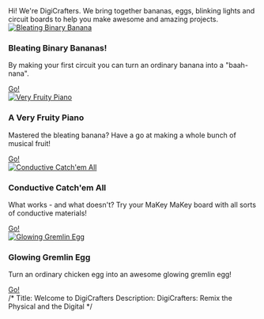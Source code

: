 <section class="wrapper wrapper-first wrapper-intro">
	<div class="container">
		<div class="row-fluid">
			<div class="span6 intro">
				Hi! We're DigiCrafters. We bring together bananas, eggs, blinking lights and circuit boards to help you make awesome and amazing projects.
			</div>
		</div>
	</div>
</section>
<section class="wrapper wrapper-alt clearfix" id="projects">
	<div class="container">
	<!-- Basic digital input and conductivity projects -->
		<article class="row-fluid bumped-down project-wrapper">
			<div class="span4">
				<a href="%base_url%/projects/bleating-banana"><img src="%base_url%/img/project-banana.jpg" alt="Bleating Binary Banana"></a>
			</div>
			<div class="span8">
				<div class="project-box">
					<h3>Bleating Binary Bananas!</h3>
					<p>By making your first circuit you can turn an
					ordinary banana into a "baah-nana".</p>
					<a href="%base_url%/projects/bleating-banana" class="button-go">Go!</a>
				</div>
			</div>
		</article>
		<article class="row-fluid bumped-down project-wrapper">
			<div class="span4">
				<a href="%base_url%/projects/very-fruity-piano"><img src="%base_url%/img/project-piano.jpg" alt="Very Fruity Piano"></a>
			</div>
			<div class="span8">
				<div class="project-box">
					<h3>A Very Fruity Piano</h3>
					<p>Mastered the bleating banana? Have a go at making a whole bunch of musical fruit!</p>
					<a href="%base_url%/projects/very-fruity-piano" class="button-go">Go!</a>
				</div>
			</div>
		</article>
		<article class="row-fluid bumped-down project-wrapper">
			<div class="span4">
				<a href="%base_url%/projects/conductive-catchem-all"><img src="%base_url%/img/project-banana.jpg" alt="Conductive Catch'em All"></a>
			</div>
			<div class="span8">
				<div class="project-box">
					<h3>Conductive Catch'em All </h3>
					<p>What works - and what doesn't? Try your MaKey MaKey board with all sorts of conductive materials!</p>
					<a href="%base_url%/projects/conductive-catchem-all" class="button-go">Go!</a>
				</div>
			</div>
		</article>
	<!-- Basic analog projects -->
		<article class="row-fluid bumped-down project-wrapper-alt">
			<div class="span4">
				<a href="%base_url%/projects/glowing-gremlin-egg"><img src="%base_url%/img/project-egg.jpg" alt="Glowing Gremlin Egg"></a>
			</div>
			<div class="span8">
				<div class="project-box">
					<h3>Glowing Gremlin Egg</h3>
					<p>Turn an ordinary chicken egg into an awesome glowing gremlin egg!</p>
					<a href="%base_url%/projects/glowing-gremlin-egg" class="button-go">Go!</a>
				</div>
			</div>
		</article>
	</div>
</section>
/* Title: Welcome to DigiCrafters
Description: DigiCrafters: Remix the Physical and the Digital */